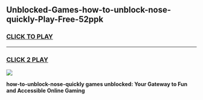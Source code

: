 
## Unblocked-Games-how-to-unblock-nose-quickly-Play-Free-52ppk
<h3>
<a href="https://premium76.site?title=how-to-unblock-nose-quickly&ref=18A1">CLICK TO PLAY</a></h3>
<hr>

<h3>
<a href="https://premium76.site?title=how-to-unblock-nose-quickly&ref=18A1">CLICK 2 PLAY</a>
  
</h3>

<a href="https://premium76.site?title=how-to-unblock-nose-quickly&ref=18A1"><img src="https://clearcache.store/games.png"></a>


**how-to-unblock-nose-quickly games unblocked: Your Gateway to Fun and Accessible Online Gaming**

